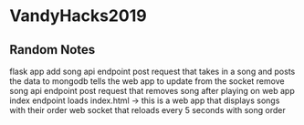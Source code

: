 # VandyHacks2019

## Random Notes

flask app
	add song api endpoint
		post request that takes in a song and posts the data to mongodb
			tells the web app to update from the socket
	remove song api endpoint
		post request that removes song after playing on web app
	index endpoint
		loads index.html -> this is a web app that displays songs with their order
			web socket that reloads every 5 seconds with song order
